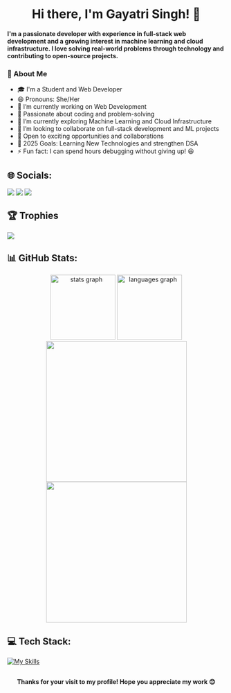 <div align="center">
  <h1>
    Hi there, I'm Gayatri Singh! 👋
  </h1>
</div>

<!--
<div align="center">
  <p style="font-size: 24px;">
    🚀 Web Developer | Machine Learning Enthusiast | Open Source Contributor
  </p>
</div>
-->

#### I'm a passionate developer with experience in full-stack web development and a growing interest in machine learning and cloud infrastructure. I love solving real-world problems through technology and contributing to open-source projects.

### 💫 About Me

- 🎓 I'm a Student and Web Developer
- 😄 Pronouns: She/Her
- 🔭 I’m currently working on Web Development
- 👀 Passionate about coding and problem-solving
- 🌱 I’m currently exploring Machine Learning and Cloud Infrastructure
- 👯 I’m looking to collaborate on full-stack development and ML projects
- 🎯 Open to exciting opportunities and collaborations
- 🥅 2025 Goals: Learning New Technologies and strengthen DSA
- ⚡ Fun fact: I can spend hours debugging without giving up! 😆

## 🌐 Socials:

<a href="https://www.linkedin.com/in/gayatri-singh-5012b5301/" target="_blank"><img src="https://img.shields.io/badge/LinkedIn-0077B5?style=for-the-badge&logo=linkedin&logoColor=white" /></a>
<a href="https://x.com/GayatriSin93901" target="_blank"><img src="https://img.shields.io/badge/Twitter-000000?style=for-the-badge&logo=x&logoColor=white" /></a>
<a href="mailto:gayatrisingh9317@gmail.com"><img src="https://img.shields.io/badge/Email-D14836?style=for-the-badge&logo=gmail&logoColor=white"/></a>

## 🏆 Trophies

<a href="https://github.com/Gayatrisin123">
  <img src="https://github-profile-trophy.vercel.app/?username=Gayatrisin123&column=8&theme=monokai"/>
</a>

## 📊 GitHub Stats:

<div align="center">
  <img src="https://github-readme-stats.vercel.app/api?username=Gayatrisin123&hide_title=false&hide_rank=false&show_icons=true&include_all_commits=true&count_private=true&disable_animations=false&theme=radical&locale=en&hide_border=true&order=1" height="150" alt="stats graph"  />
  <img src="https://github-readme-stats.vercel.app/api/top-langs?username=Gayatrisin123&locale=en&hide_title=false&layout=compact&card_width=320&langs_count=8&theme=radical&hide_border=true&order=2" height="150" alt="languages graph"  />
</div>
<div align="center">
    <img  width="325em" src="https://github-profile-summary-cards.vercel.app/api/cards/stats?username=Gayatrisin123&theme=radical&hide_border=false">
    <img  width="325em" src="https://github-profile-summary-cards.vercel.app/api/cards/productive-time?username=Gayatrisin123&disable_animations=false&theme=radical&locale=en&hide_border=false&order=1">
</div>

## 💻 Tech Stack:

[![My Skills](https://skillicons.dev/icons?i=python,html,css,js,react,express,c,cpp,mysql,nodejs,bootstrap&perline=8)](https://github.com/Gayatrisin123)

##
<p align="center">
  <b>Thanks for your visit to my profile! Hope you appreciate my work 😊</b>
</p>

